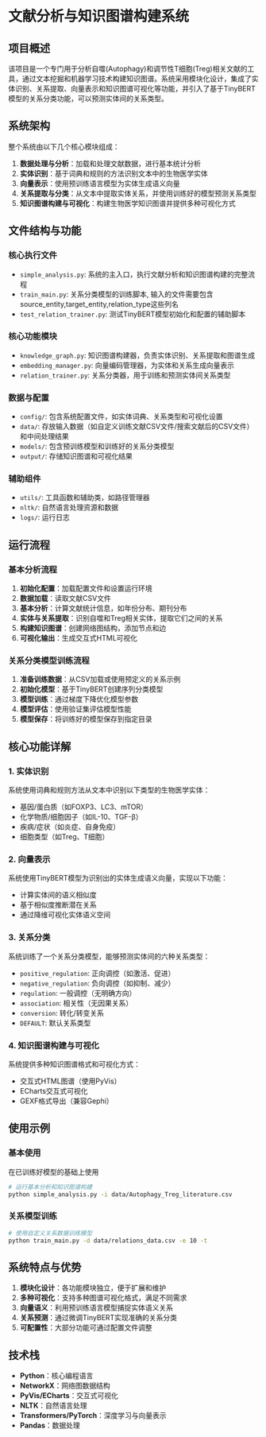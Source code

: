 # 文献分析与知识图谱构建系统

## 项目概述

该项目是一个专门用于分析自噬(Autophagy)和调节性T细胞(Treg)相关文献的工具，通过文本挖掘和机器学习技术构建知识图谱。系统采用模块化设计，集成了实体识别、关系提取、向量表示和知识图谱可视化等功能，并引入了基于TinyBERT模型的关系分类功能，可以预测实体间的关系类型。

## 系统架构

整个系统由以下几个核心模块组成：

1. **数据处理与分析**：加载和处理文献数据，进行基本统计分析
2. **实体识别**：基于词典和规则的方法识别文本中的生物医学实体
3. **向量表示**：使用预训练语言模型为实体生成语义向量
4. **关系提取与分类**：从文本中提取实体关系，并使用训练好的模型预测关系类型
5. **知识图谱构建与可视化**：构建生物医学知识图谱并提供多种可视化方式

## 文件结构与功能

### 核心执行文件

- `simple_analysis.py`: 系统的主入口，执行文献分析和知识图谱构建的完整流程
- `train_main.py`: 关系分类模型的训练脚本, 输入的文件需要包含source_entity,target_entity,relation_type这些列名
- `test_relation_trainer.py`: 测试TinyBERT模型初始化和配置的辅助脚本

### 核心功能模块

- `knowledge_graph.py`: 知识图谱构建器，负责实体识别、关系提取和图谱生成
- `embedding_manager.py`: 向量编码管理器，为实体和关系生成向量表示
- `relation_trainer.py`: 关系分类器，用于训练和预测实体间关系类型

### 数据与配置

- `config/`: 包含系统配置文件，如实体词典、关系类型和可视化设置
- `data/`: 存放输入数据（如自定义训练文献CSV文件/搜索文献后的CSV文件）和中间处理结果
- `models/`: 包含预训练模型和训练好的关系分类模型
- `output/`: 存储知识图谱和可视化结果

### 辅助组件

- `utils/`: 工具函数和辅助类，如路径管理器
- `nltk/`: 自然语言处理资源和数据
- `logs/`: 运行日志

## 运行流程

### 基本分析流程

1. **初始化配置**：加载配置文件和设置运行环境
2. **数据加载**：读取文献CSV文件
3. **基本分析**：计算文献统计信息，如年份分布、期刊分布
4. **实体与关系提取**：识别自噬和Treg相关实体，提取它们之间的关系
5. **构建知识图谱**：创建网络图结构，添加节点和边
6. **可视化输出**：生成交互式HTML可视化

### 关系分类模型训练流程

1. **准备训练数据**：从CSV加载或使用预定义的关系示例
2. **初始化模型**：基于TinyBERT创建序列分类模型
3. **模型训练**：通过梯度下降优化模型参数
4. **模型评估**：使用验证集评估模型性能
5. **模型保存**：将训练好的模型保存到指定目录

## 核心功能详解

### 1. 实体识别

系统使用词典和规则方法从文本中识别以下类型的生物医学实体：

- 基因/蛋白质（如FOXP3、LC3、mTOR）
- 化学物质/细胞因子（如IL-10、TGF-β）
- 疾病/症状（如炎症、自身免疫）
- 细胞类型（如Treg、T细胞）

### 2. 向量表示

系统使用TinyBERT模型为识别出的实体生成语义向量，实现以下功能：

- 计算实体间的语义相似度
- 基于相似度推断潜在关系
- 通过降维可视化实体语义空间

### 3. 关系分类

系统训练了一个关系分类模型，能够预测实体间的六种关系类型：

- `positive_regulation`: 正向调控（如激活、促进）
- `negative_regulation`: 负向调控（如抑制、减少）
- `regulation`: 一般调控（无明确方向）
- `association`: 相关性（无因果关系）
- `conversion`: 转化/转变关系
- `DEFAULT`: 默认关系类型

### 4. 知识图谱构建与可视化

系统提供多种知识图谱格式和可视化方式：

- 交互式HTML图谱（使用PyVis）
- ECharts交互式可视化
- GEXF格式导出（兼容Gephi）

## 使用示例

### 基本使用

在已训练好模型的基础上使用

```bash
# 运行基本分析和知识图谱构建
python simple_analysis.py -i data/Autophagy_Treg_literature.csv
```

### 关系模型训练

```bash
# 使用自定义关系数据训练模型
python train_main.py -d data/relations_data.csv -e 10 -t
```

## 系统特点与优势

1. **模块化设计**：各功能模块独立，便于扩展和维护
2. **多种可视化**：支持多种图谱可视化格式，满足不同需求
3. **向量语义**：利用预训练语言模型捕捉实体语义关系
4. **关系预测**：通过微调TinyBERT实现准确的关系分类
5. **可配置性**：大部分功能可通过配置文件调整

## 技术栈

- **Python**：核心编程语言
- **NetworkX**：网络图数据结构
- **PyVis/ECharts**：交互式可视化
- **NLTK**：自然语言处理
- **Transformers/PyTorch**：深度学习与向量表示
- **Pandas**：数据处理
